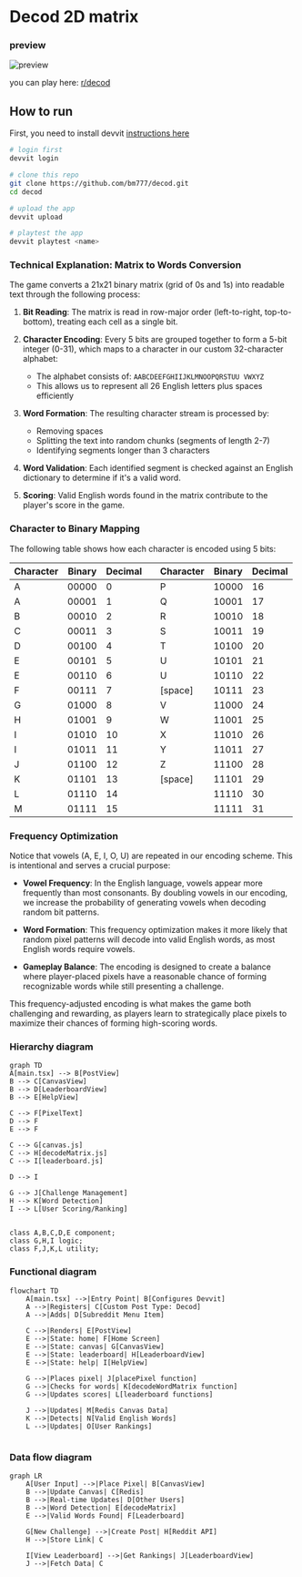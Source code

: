 # Decod 2D matrix

### preview

![preview](assets/playing.gif)

you can play here: [r/decod](https://www.reddit.com/r/decod/)

## How to run
First, you need to install devvit [instructions here](https://developers.reddit.com/docs/quickstart)

```bash
# login first
devvit login

# clone this repo
git clone https://github.com/bm777/decod.git
cd decod

# upload the app
devvit upload

# playtest the app
devvit playtest <name>
```

### Technical Explanation: Matrix to Words Conversion

The game converts a 21x21 binary matrix (grid of 0s and 1s) into readable text through the following process:

1. **Bit Reading**: The matrix is read in row-major order (left-to-right, top-to-bottom), treating each cell as a single bit.

2. **Character Encoding**: Every 5 bits are grouped together to form a 5-bit integer (0-31), which maps to a character in our custom 32-character alphabet:
   - The alphabet consists of: `AABCDEEFGHIIJKLMNOOPQRSTUU VWXYZ `
   - This allows us to represent all 26 English letters plus spaces efficiently

3. **Word Formation**: The resulting character stream is processed by:
   - Removing spaces
   - Splitting the text into random chunks (segments of length 2-7)
   - Identifying segments longer than 3 characters

4. **Word Validation**: Each identified segment is checked against an English dictionary to determine if it's a valid word.

5. **Scoring**: Valid English words found in the matrix contribute to the player's score in the game.

### Character to Binary Mapping

The following table shows how each character is encoded using 5 bits:

| Character | Binary | Decimal |   | Character | Binary | Decimal |
|-----------|--------|---------|---|-----------|--------|---------|
| A         | 00000  | 0       |   | P         | 10000  | 16      |
| A         | 00001  | 1       |   | Q         | 10001  | 17      |
| B         | 00010  | 2       |   | R         | 10010  | 18      |
| C         | 00011  | 3       |   | S         | 10011  | 19      |
| D         | 00100  | 4       |   | T         | 10100  | 20      |
| E         | 00101  | 5       |   | U         | 10101  | 21      |
| E         | 00110  | 6       |   | U         | 10110  | 22      |
| F         | 00111  | 7       |   | [space]   | 10111  | 23      |
| G         | 01000  | 8       |   | V         | 11000  | 24      |
| H         | 01001  | 9       |   | W         | 11001  | 25      |
| I         | 01010  | 10      |   | X         | 11010  | 26      |
| I         | 01011  | 11      |   | Y         | 11011  | 27      |
| J         | 01100  | 12      |   | Z         | 11100  | 28      |
| K         | 01101  | 13      |   | [space]   | 11101  | 29      |
| L         | 01110  | 14      |   |           | 11110  | 30      |
| M         | 01111  | 15      |   |           | 11111  | 31      |

### Frequency Optimization

Notice that vowels (A, E, I, O, U) are repeated in our encoding scheme. This is intentional and serves a crucial purpose:

- **Vowel Frequency**: In the English language, vowels appear more frequently than most consonants. By doubling vowels in our encoding, we increase the probability of generating vowels when decoding random bit patterns.

- **Word Formation**: This frequency optimization makes it more likely that random pixel patterns will decode into valid English words, as most English words require vowels.

- **Gameplay Balance**: The encoding is designed to create a balance where player-placed pixels have a reasonable chance of forming recognizable words while still presenting a challenge.

This frequency-adjusted encoding is what makes the game both challenging and rewarding, as players learn to strategically place pixels to maximize their chances of forming high-scoring words.

### Hierarchy diagram

```mermaid
graph TD
A[main.tsx] --> B[PostView]
B --> C[CanvasView]
B --> D[LeaderboardView]
B --> E[HelpView]

C --> F[PixelText]
D --> F
E --> F

C --> G[canvas.js]
C --> H[decodeMatrix.js]
C --> I[leaderboard.js]

D --> I

G --> J[Challenge Management]
H --> K[Word Detection]
I --> L[User Scoring/Ranking]


class A,B,C,D,E component;
class G,H,I logic;
class F,J,K,L utility;
```

### Functional diagram 

```mermaid
flowchart TD
    A[main.tsx] -->|Entry Point| B[Configures Devvit]
    A -->|Registers| C[Custom Post Type: Decod]
    A -->|Adds| D[Subreddit Menu Item]
    
    C -->|Renders| E[PostView]
    E -->|State: home| F[Home Screen]
    E -->|State: canvas| G[CanvasView]
    E -->|State: leaderboard| H[LeaderboardView]
    E -->|State: help| I[HelpView]
    
    G -->|Places pixel| J[placePixel function]
    G -->|Checks for words| K[decodeWordMatrix function]
    G -->|Updates scores| L[leaderboard functions]
    
    J -->|Updates| M[Redis Canvas Data]
    K -->|Detects| N[Valid English Words]
    L -->|Updates| O[User Rankings]
    

```

### Data flow diagram

```mermaid
graph LR
    A[User Input] -->|Place Pixel| B[CanvasView]
    B -->|Update Canvas| C[Redis]
    B -->|Real-time Updates| D[Other Users]
    B -->|Word Detection| E[decodeMatrix]
    E -->|Valid Words Found| F[Leaderboard]
    
    G[New Challenge] -->|Create Post| H[Reddit API]
    H -->|Store Link| C
    
    I[View Leaderboard] -->|Get Rankings| J[LeaderboardView]
    J -->|Fetch Data| C

```
